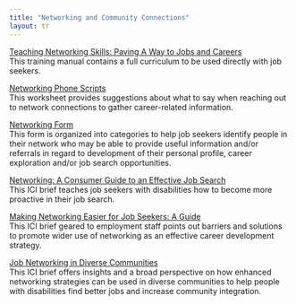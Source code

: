 ```yaml
---
title: "Networking and Community Connections"
layout: tr
---
```



[Teaching Networking Skills: Paving A Way to Jobs and Careers](http://archive.communityinclusion.org/article.php?article_id=251&type=topic&id=3)  
This training manual contains a full curriculum to be used directly with job seekers.

[Networking Phone Scripts](/files/NetworkingPhoneScript.doc)  
This worksheet provides suggestions about what to say when reaching out to network connections to gather career-related information.


[Networking Form](/files/NetworkingForm.doc)  
This form is organized into categories to help job seekers identify people in their network who may be able to provide useful information and/or referrals in regard to development of their personal profile, career exploration and/or job search opportunities.


[Networking: A Consumer Guide to an Effective Job Search](https://archive.communityinclusion.org/article.php?article_id=62&type=topic&id=3)  
This ICI brief teaches job seekers with disabilities how to become more proactive in their job search.

[Making Networking Easier for Job Seekers: A Guide](https://archive.communityinclusion.org/article.php?article_id=138&type=topic&id=3)  
This ICI brief geared to employment staff points out barriers and solutions to promote wider use of networking as an effective career development strategy.


[Job Networking in Diverse Communities](https://archive.communityinclusion.org/article.php?article_id=139&type=topic&id=3)  
This ICI brief offers insights and a broad perspective on how enhanced networking strategies can be used in diverse communities to help people with disabilities find better jobs and increase community integration.
